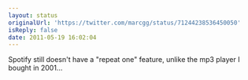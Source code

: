 ```yaml
---
layout: status
originalUrl: 'https://twitter.com/marcgg/status/71244238536450050'
isReply: false
date: 2011-05-19 16:02:04
---
```


Spotify still doesn't have a "repeat one" feature, unlike the mp3 player I bought in 2001...
